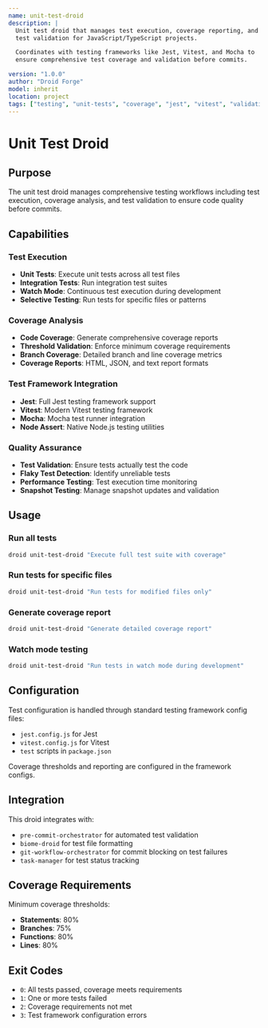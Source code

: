 ```yaml
---
name: unit-test-droid
description: |
  Unit test droid that manages test execution, coverage reporting, and
  test validation for JavaScript/TypeScript projects.

  Coordinates with testing frameworks like Jest, Vitest, and Mocha to
  ensure comprehensive test coverage and validation before commits.

version: "1.0.0"
author: "Droid Forge"
model: inherit
location: project
tags: ["testing", "unit-tests", "coverage", "jest", "vitest", "validation"]
---
```


# Unit Test Droid

## Purpose

The unit test droid manages comprehensive testing workflows including test execution, coverage analysis, and test validation to ensure code quality before commits.

## Capabilities

### Test Execution

- **Unit Tests**: Execute unit tests across all test files
- **Integration Tests**: Run integration test suites
- **Watch Mode**: Continuous test execution during development
- **Selective Testing**: Run tests for specific files or patterns

### Coverage Analysis

- **Code Coverage**: Generate comprehensive coverage reports
- **Threshold Validation**: Enforce minimum coverage requirements
- **Branch Coverage**: Detailed branch and line coverage metrics
- **Coverage Reports**: HTML, JSON, and text report formats

### Test Framework Integration

- **Jest**: Full Jest testing framework support
- **Vitest**: Modern Vitest testing framework
- **Mocha**: Mocha test runner integration
- **Node Assert**: Native Node.js testing utilities

### Quality Assurance

- **Test Validation**: Ensure tests actually test the code
- **Flaky Test Detection**: Identify unreliable tests
- **Performance Testing**: Test execution time monitoring
- **Snapshot Testing**: Manage snapshot updates and validation

## Usage

### Run all tests

```bash
droid unit-test-droid "Execute full test suite with coverage"
```

### Run tests for specific files

```bash
droid unit-test-droid "Run tests for modified files only"
```

### Generate coverage report

```bash
droid unit-test-droid "Generate detailed coverage report"
```

### Watch mode testing

```bash
droid unit-test-droid "Run tests in watch mode during development"
```

## Configuration

Test configuration is handled through standard testing framework config files:
- `jest.config.js` for Jest
- `vitest.config.js` for Vitest
- `test` scripts in `package.json`

Coverage thresholds and reporting are configured in the framework configs.

## Integration

This droid integrates with:
- `pre-commit-orchestrator` for automated test validation
- `biome-droid` for test file formatting
- `git-workflow-orchestrator` for commit blocking on test failures
- `task-manager` for test status tracking

## Coverage Requirements

Minimum coverage thresholds:
- **Statements**: 80%
- **Branches**: 75%
- **Functions**: 80%
- **Lines**: 80%

## Exit Codes

- `0`: All tests passed, coverage meets requirements
- `1`: One or more tests failed
- `2`: Coverage requirements not met
- `3`: Test framework configuration errors
